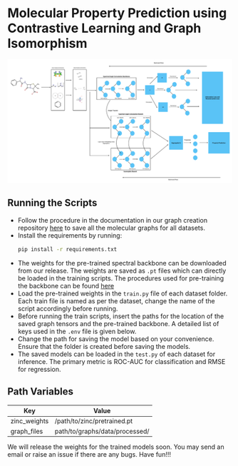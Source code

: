 # Molecular Property Prediction using Contrastive Learning and Graph Isomorphism

![Architecture](Assets/architecture.png)

## Running the Scripts
- Follow the procedure in the documentation in our graph creation repository <a href="https://github.com/Deceptrax123/Molecular-Graph-Featuriser">here</a> to save all the molecular graphs for all datasets.
- Install the requirements by running: 
  ```sh
  pip install -r requirements.txt
  ```
- The weights for the pre-trained spectral backbone can be downloaded from our release. The weights are saved as ```.pt``` files which can directly be loaded in the training scripts. The procedures used for pre-training the backbone can be found <a href="https://github.com/Deceptrax123/Molecular-Graph-Representation-Learning-through-Adversarial-Training">here</a>
- Load the pre-trained weights in the ```train.py``` file of each dataset folder. Each train file is named as per the dataset, change the name of the script accordingly before running.
- Before running the train scripts, insert the paths for the location of the saved graph tensors and the pre-trained backbone. A detailed list of keys used in the ```.env``` file is given below. 
- Change the path for saving the model based on your convenience. Ensure that the folder is created before saving the models.
- The saved models can be loaded in the ```test.py``` of each dataset for inference. The primary metric is ROC-AUC for classification and RMSE for regression.

## Path Variables
|Key|Value|
|---|------|
|zinc_weights|/path/to/zinc/pretrained.pt|
|graph_files|path/to/graphs/data/processed/|

We will release the weights for the trained models soon. You may send an email or raise an issue if there are any bugs. Have fun!!!
